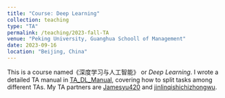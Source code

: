 ```yaml
---
title: "Course: Deep Learning"
collection: teaching
type: "TA"
permalink: /teaching/2023-fall-TA
venue: "Peking University, Guanghua Schooll of Management"
date: 2023-09-16
location: "Beijing, China"
---
```


This is a course named《深度学习与人工智能》 or *Deep Learning*.
I wrote a detailed TA manual in [TA_DL_Manual](https://github.com/Helenology/TA_DL_Manual), covering how to split tasks among different TAs.
My TA partners are [
Jamesyu420](https://github.com/Jamesyu420) and [jinlinqishichizhongwu](https://github.com/jinlinqishichizhongwu).